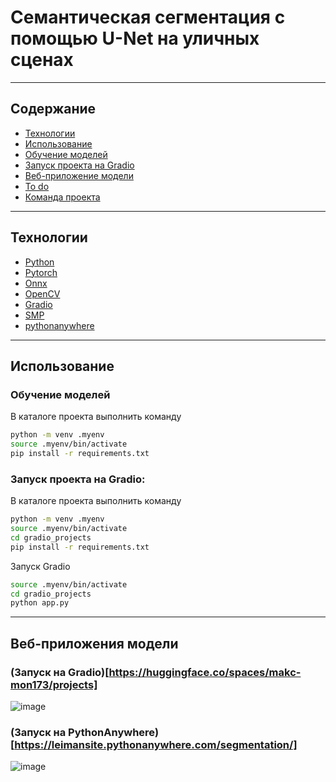 # Семантическая сегментация с помощью U-Net на уличных сценах
-----------------------------------------

## Содержание  

- [Технологии](#технологии)  
- [Использование](#Использование)  
- [Обучение моделей](#Обучение-моделей)  
- [Запуск проекта на Gradio](#Запуск-проекта-на-Gradio)  
- [Веб-приложение модели](#Веб-приложение-модели)  
- [To do](#to-do)  
- [Команда проекта](#команда-проекта)  
------------------------  

## Технологии  
- [Python](https://www.python.org/)  
- [Pytorch](https://pytorch.org/)
- [Onnx](https://onnx.ai/)
- [OpenCV](https://opencv.org/)
- [Gradio](https://www.gradio.app/)  
- [SMP](https://smp.readthedocs.io/en/latest/models.html)
- [pythonanywhere](https://www.pythonanywhere.com/)
-------------------------------------------

## Использование  

### Обучение моделей

В каталоге проекта выполнить команду  

```sh
python -m venv .myenv   
source .myenv/bin/activate   
pip install -r requirements.txt  
```


### Запуск проекта на Gradio:  

В каталоге проекта выполнить команду

```sh
python -m venv .myenv   
source .myenv/bin/activate   
cd gradio_projects  
pip install -r requirements.txt
```

Запуск Gradio  

```sh
source .myenv/bin/activate 
cd gradio_projects 
python app.py
```


-----------------------------  

## Веб-приложения модели  


### (Запуск на Gradio)[https://huggingface.co/spaces/makc-mon173/projects]  

![image](https://github.com/user-attachments/assets/4b901054-cb5a-4d20-b029-7cdc3c4c8fd5)  


### (Запуск на  PythonAnywhere)[https://leimansite.pythonanywhere.com/segmentation/]  

![image](https://github.com/user-attachments/assets/231067c8-4436-4cae-bd0d-fccadff70565)  












